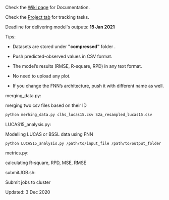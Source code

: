 Check the [Wiki page](https://github.com/saberioon/WORLDSOILS/wiki) for Documentation.

Check the [Project tab](https://github.com/saberioon/WORLDSOILS/projects/1) for tracking tasks.

Deadline for delivering model's outputs: __15 Jan 2021__

Tips:

* Datasets are stored under __"compressed"__ folder . 

* Push predicted-observed values in CSV format.

* The model’s results (RMSE, R-square, RPD) in any text format. 

* No need to upload any plot. 

* If you change the FNN’s architecture, push it with different name as well.  





merging_data.py:

merging two csv files based on their ID 

```bash
python merhing_data.py clhs_lucas15.csv S2a_resampled_lucas15.csv
```



LUCAS15_analysis.py:

Modelling  LUCAS or BSSL data using FNN

```
python LUCAS15_analysis.py /path/to/input_file /path/to/output_folder
```

 

metrics.py:

calculating R-square, RPD, MSE, RMSE 



submitJOB.sh:

Submit jobs to cluster 













Updated: 3 Dec 2020

